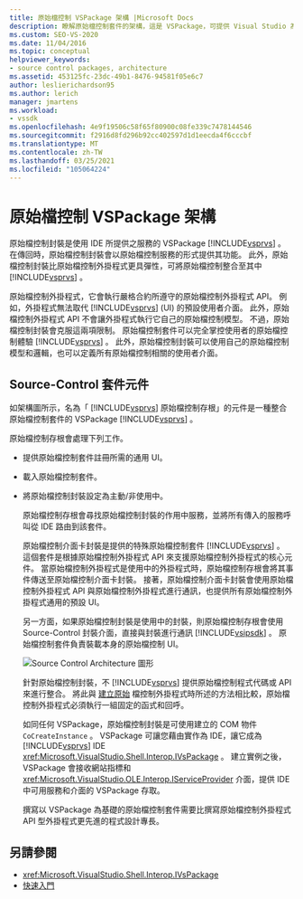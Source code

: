 ```yaml
---
title: 原始檔控制 VSPackage 架構 |Microsoft Docs
description: 瞭解原始檔控制套件的架構，這是 VSPackage，可提供 Visual Studio 為原始檔控制服務的功能。
ms.custom: SEO-VS-2020
ms.date: 11/04/2016
ms.topic: conceptual
helpviewer_keywords:
- source control packages, architecture
ms.assetid: 453125fc-23dc-49b1-8476-94581f05e6c7
author: leslierichardson95
ms.author: lerich
manager: jmartens
ms.workload:
- vssdk
ms.openlocfilehash: 4e9f19506c58f65f80900c08fe339c7478144546
ms.sourcegitcommit: f2916d8fd296b92cc402597d1d1eecda4f6cccbf
ms.translationtype: MT
ms.contentlocale: zh-TW
ms.lasthandoff: 03/25/2021
ms.locfileid: "105064224"
---
```

# <a name="source-control-vspackage-architecture"></a>原始檔控制 VSPackage 架構
原始檔控制封裝是使用 IDE 所提供之服務的 VSPackage [!INCLUDE[vsprvs](../../code-quality/includes/vsprvs_md.md)] 。 在傳回時，原始檔控制封裝會以原始檔控制服務的形式提供其功能。 此外，原始檔控制封裝比原始檔控制外掛程式更具彈性，可將原始檔控制整合至其中 [!INCLUDE[vsprvs](../../code-quality/includes/vsprvs_md.md)] 。

 原始檔控制外掛程式，它會執行嚴格合約所遵守的原始檔控制外掛程式 API。 例如，外掛程式無法取代 [!INCLUDE[vsprvs](../../code-quality/includes/vsprvs_md.md)] (UI) 的預設使用者介面。 此外，原始檔控制外掛程式 API 不會讓外掛程式執行它自己的原始檔控制模型。 不過，原始檔控制封裝會克服這兩項限制。 原始檔控制套件可以完全掌控使用者的原始檔控制體驗 [!INCLUDE[vsprvs](../../code-quality/includes/vsprvs_md.md)] 。 此外，原始檔控制封裝可以使用自己的原始檔控制模型和邏輯，也可以定義所有原始檔控制相關的使用者介面。

## <a name="source-control-package-components"></a>Source-Control 套件元件
 如架構圖所示，名為「 [!INCLUDE[vsprvs](../../code-quality/includes/vsprvs_md.md)] 原始檔控制存根」的元件是一種整合原始檔控制套件的 VSPackage [!INCLUDE[vsprvs](../../code-quality/includes/vsprvs_md.md)] 。

 原始檔控制存根會處理下列工作。

- 提供原始檔控制套件註冊所需的通用 UI。

- 載入原始檔控制套件。

- 將原始檔控制封裝設定為主動/非使用中。

  原始檔控制存根會尋找原始檔控制封裝的作用中服務，並將所有傳入的服務呼叫從 IDE 路由到該套件。

  原始檔控制介面卡封裝是提供的特殊原始檔控制套件 [!INCLUDE[vsprvs](../../code-quality/includes/vsprvs_md.md)] 。 這個套件是根據原始檔控制外掛程式 API 來支援原始檔控制外掛程式的核心元件。 當原始檔控制外掛程式是使用中的外掛程式時，原始檔控制存根會將其事件傳送至原始檔控制介面卡封裝。 接著，原始檔控制介面卡封裝會使用原始檔控制外掛程式 API 與原始檔控制外掛程式進行通訊，也提供所有原始檔控制外掛程式通用的預設 UI。

  另一方面，如果原始檔控制封裝是使用中的封裝，則原始檔控制存根會使用 Source-Control 封裝介面，直接與封裝進行通訊 [!INCLUDE[vsipsdk](../../extensibility/includes/vsipsdk_md.md)] 。 原始檔控制套件負責裝載本身的原始檔控制 UI。

  ![Source Control Architecture 圖形](../../extensibility/internals/media/vsipsccarch.gif "VSIPSCCArch")

  針對原始檔控制封裝，不 [!INCLUDE[vsprvs](../../code-quality/includes/vsprvs_md.md)] 提供原始檔控制程式代碼或 API 來進行整合。 將此與 [建立原始](../../extensibility/internals/creating-a-source-control-plug-in.md) 檔控制外掛程式時所述的方法相比較，原始檔控制外掛程式必須執行一組固定的函式和回呼。

  如同任何 VSPackage，原始檔控制封裝是可使用建立的 COM 物件 `CoCreateInstance` 。 VSPackage 可讓您藉由實作為 IDE，讓它成為 [!INCLUDE[vsprvs](../../code-quality/includes/vsprvs_md.md)] IDE <xref:Microsoft.VisualStudio.Shell.Interop.IVsPackage> 。 建立實例之後，VSPackage 會接收網站指標和 <xref:Microsoft.VisualStudio.OLE.Interop.IServiceProvider> 介面，提供 IDE 中可用服務和介面的 VSPackage 存取。

  撰寫以 VSPackage 為基礎的原始檔控制套件需要比撰寫原始檔控制外掛程式 API 型外掛程式更先進的程式設計專長。

## <a name="see-also"></a>另請參閱
- <xref:Microsoft.VisualStudio.Shell.Interop.IVsPackage>
- [快速入門](../../extensibility/internals/getting-started-with-source-control-vspackages.md)
